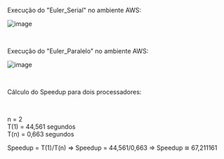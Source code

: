 Execução do "Euler_Serial" no ambiente AWS:

![image](https://github.com/BrunoEAH/Projeto_Final_Euler/assets/111454984/dfe5c174-ae59-4afc-bcd6-b08a9ef14ca9)


<br>

Execução do "Euler_Paralelo" no ambiente AWS:

![image](https://github.com/BrunoEAH/Projeto_Final_Euler/assets/111454984/74bf58ad-6410-4eaf-ba0b-ebc4a0f7fce7)

<br>

Cálculo do Speedup para dois processadores:

<br>

n = 2
<br>
T(1) = 44,561 segundos
<br>
T(n) = 0,663 segundos

Speedup = T(1)/T(n) => Speedup = 44,561/0,663 => Speedup ≅ 67,211161


